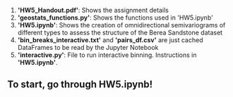 1. **'HW5_Handout.pdf'**: Shows the assignment details
2. **'geostats_functions.py'**: Shows the functions used in 'HW5.ipynb'
3. **'HW5.ipynb'**: Shows the creation of omnidirectional semivariograms of different types to assess the structure of the Berea Sandstone dataset
4. **'bin_breaks_interactive.txt'** and **'pairs_df.csv'** are just cached DataFrames to be read by the Jupyter Notebook
5. **'interactive.py'**: File to run interactive binning. Instructions in **'HW5.ipynb'**. 


## To start, go through HW5.ipynb!

